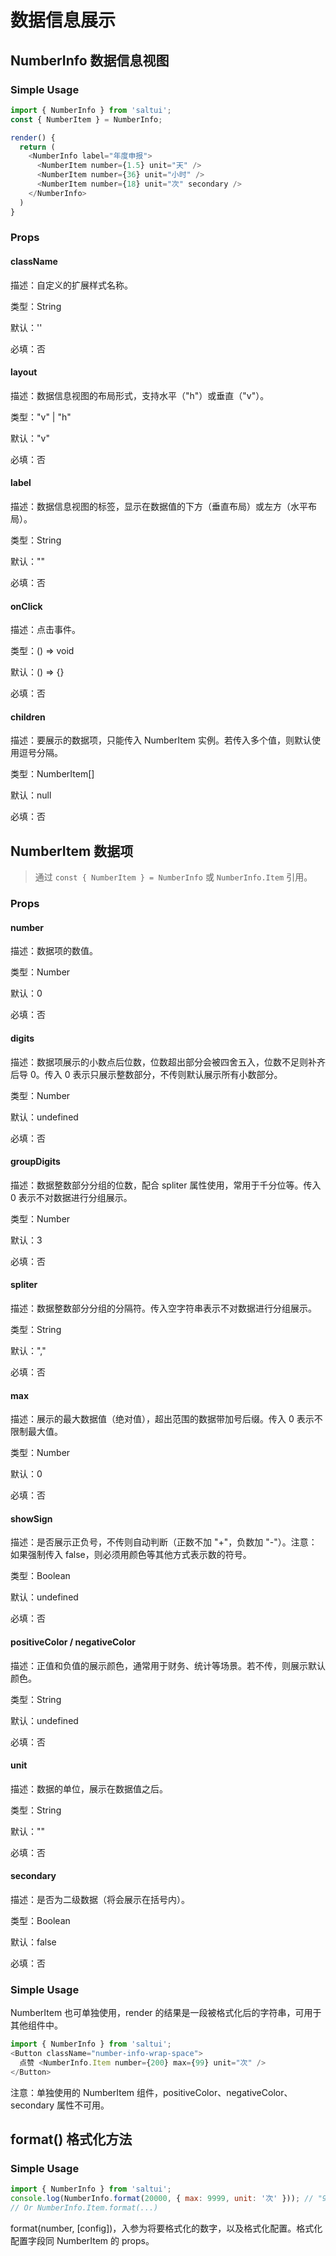 #  数据信息展示

## NumberInfo 数据信息视图

### Simple Usage

```javascript
import { NumberInfo } from 'saltui';
const { NumberItem } = NumberInfo;

render() {
  return (
    <NumberInfo label="年度申报">
      <NumberItem number={1.5} unit="天" />
      <NumberItem number={36} unit="小时" />
      <NumberItem number={18} unit="次" secondary />
    </NumberInfo>
  )
}
```

### Props

#### className

描述：自定义的扩展样式名称。

类型：String

默认：''

必填：否

#### layout

描述：数据信息视图的布局形式，支持水平（"h"）或垂直（"v"）。

类型："v" | "h"

默认："v"

必填：否

#### label

描述：数据信息视图的标签，显示在数据值的下方（垂直布局）或左方（水平布局）。

类型：String

默认：""

必填：否

#### onClick

描述：点击事件。

类型：() => void

默认：() => {}

必填：否

#### children

描述：要展示的数据项，只能传入 NumberItem 实例。若传入多个值，则默认使用逗号分隔。

类型：NumberItem[]

默认：null

必填：否


## NumberItem 数据项

> 通过 `const { NumberItem } = NumberInfo` 或 `NumberInfo.Item` 引用。

### Props

#### number

描述：数据项的数值。

类型：Number

默认：0

必填：否

#### digits

描述：数据项展示的小数点后位数，位数超出部分会被四舍五入，位数不足则补齐后导 0。传入 0 表示只展示整数部分，不传则默认展示所有小数部分。

类型：Number

默认：undefined

必填：否

#### groupDigits

描述：数据整数部分分组的位数，配合 spliter 属性使用，常用于千分位等。传入 0 表示不对数据进行分组展示。

类型：Number

默认：3

必填：否

#### spliter

描述：数据整数部分分组的分隔符。传入空字符串表示不对数据进行分组展示。

类型：String

默认：","

必填：否

#### max

描述：展示的最大数据值（绝对值），超出范围的数据带加号后缀。传入 0 表示不限制最大值。

类型：Number

默认：0

必填：否

#### showSign

描述：是否展示正负号，不传则自动判断（正数不加 "+"，负数加 "-"）。注意：如果强制传入 false，则必须用颜色等其他方式表示数的符号。

类型：Boolean

默认：undefined

必填：否

#### positiveColor / negativeColor

描述：正值和负值的展示颜色，通常用于财务、统计等场景。若不传，则展示默认颜色。

类型：String

默认：undefined

必填：否

#### unit

描述：数据的单位，展示在数据值之后。

类型：String

默认：""

必填：否

#### secondary

描述：是否为二级数据（将会展示在括号内）。

类型：Boolean

默认：false

必填：否


### Simple Usage

NumberItem 也可单独使用，render 的结果是一段被格式化后的字符串，可用于其他组件中。

```javascript
import { NumberInfo } from 'saltui';
<Button className="number-info-wrap-space">
  点赞 <NumberInfo.Item number={200} max={99} unit="次" />
</Button>
```

注意：单独使用的 NumberItem 组件，positiveColor、negativeColor、secondary 属性不可用。


## format() 格式化方法

### Simple Usage

```javascript
import { NumberInfo } from 'saltui';
console.log(NumberInfo.format(20000, { max: 9999, unit: '次' })); // "9,999+ 次"
// Or NumberInfo.Item.format(...)
```

format(number, [config])，入参为将要格式化的数字，以及格式化配置。格式化配置字段同 NumberItem 的 props。
